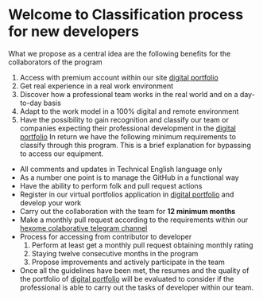 # Welcome to Classification process for new developers
What we propose as a central idea are the following benefits for the collaborators of the program
1. Access with premium account within our site [digital portfolio](https://hx2.xyz/0eroh)
2. Get real experience in a real work environment
3. Discover how a professional team works in the real world and on a day-to-day basis
4. Adapt to the work model in a 100% digital and remote environment
5. Have the possibility to gain recognition and classify our team or companies expecting their professional development in the [digital portfolio](https://hx2.xyz/0eroh)
In return we have the following minimum requirements to classify through this program.
This is a brief explanation for bypassing to access our equipment. 
* All comments and updates in Technical English language only
* As a number one point is to manage the GitHub in a functional way
* Have the ability to perform folk and pull request actions
* Register in our virtual portfolios application in [digital portfolio](https://hx2.xyz/0eroh) and develop your work
* Carry out the collaboration with the team for **12 minimum months**
* Make a monthly pull request according to the requirements within our [hexome colaborative telegram channel](https://hx2.xyz/fl21f)
* Process for accessing from contributor to developer
  1. Perform at least get a monthly pull request obtaining monthly rating
  2. Staying twelve consecutive months in the program
  3. Propose improvements and actively participate in the team
* Once all the guidelines have been met, the resumes and the quality of the portfolio of [digital portfolio](https://hx2.xyz/0eroh) will be evaluated to consider if the professional is able to carry out the tasks of developer within our team.
